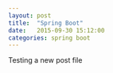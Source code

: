 ```yaml
---
layout: post
title:  "Spring Boot"
date:   2015-09-30 15:12:00
categories: spring boot
---
```

Testing a new post file